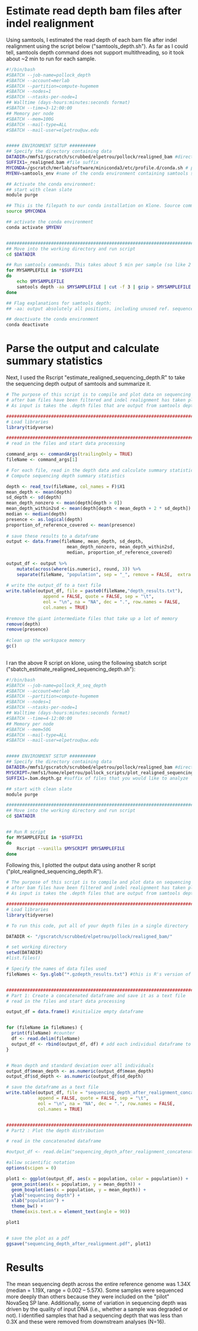 # Estimate read depth bam files after indel realignment

Using samtools, I estimated the read depth of each bam file after indel realignment using the script below ("samtools_depth.sh"). As far as I could tell, samtools depth command does not support multithreading, so it took about ~2 min to run for each sample. 

``` bash
#!/bin/bash
#SBATCH --job-name=pollock_depth
#SBATCH --account=merlab
#SBATCH --partition=compute-hugemem
#SBATCH --nodes=1
#SBATCH --ntasks-per-node=1
## Walltime (days-hours:minutes:seconds format)
#SBATCH --time=3-12:00:00
## Memory per node
#SBATCH --mem=100G
#SBATCH --mail-type=ALL
#SBATCH --mail-user=elpetrou@uw.edu


##### ENVIRONMENT SETUP ##########
## Specify the directory containing data
DATADIR=/mmfs1/gscratch/scrubbed/elpetrou/pollock/realigned_bam #directory with sam files
SUFFIX1=_realigned.bam #file suffix
MYCONDA=/gscratch/merlab/software/miniconda3/etc/profile.d/conda.sh # path to conda installation on our Klone node. Do NOT change this.
MYENV=samtools_env #name of the conda environment containing samtools software. 

## Activate the conda environment:
## start with clean slate
module purge

## This is the filepath to our conda installation on Klone. Source command will allow us to execute commands from a file in the current shell
source $MYCONDA

## activate the conda environment
conda activate $MYENV


###################################################################################################################
## Move into the working directory and run script
cd $DATADIR

## Run samtools commands. This takes about 5 min per sample (so like 2 days total for whole data set?)
for MYSAMPLEFILE in *$SUFFIX1
do
    echo $MYSAMPLEFILE
    samtools depth -aa $MYSAMPLEFILE | cut -f 3 | gzip > $MYSAMPLEFILE'.depth.gz'
done

## Flag explanations for samtools depth:
## -aa: output absolutely all positions, including unused ref. sequences

## deactivate the conda environment
conda deactivate

```

# Parse the output and calculate summary statistics

Next, I used the Rscript "estimate_realigned_sequencing_depth.R" to take the sequencing depth output of samtools and summarize it. 

``` R
# The purpose of this script is to compile and plot data on sequencing read depth
# after bam files have been filtered and indel realignment has taken place. 
# As input is takes the .depth files that are output from samtools depth.

################################################################################
# Load libraries
library(tidyverse)

################################################################################
# read in the files and start data processing

command_args <- commandArgs(trailingOnly = TRUE)
fileName <- command_args[1]

# For each file, read in the depth data and calculate summary statistics
# Compute sequencing depth summary statistics

depth <- read_tsv(fileName, col_names = F)$X1
mean_depth <- mean(depth)
sd_depth <- sd(depth)
mean_depth_nonzero <- mean(depth[depth > 0])
mean_depth_within2sd <- mean(depth[depth < mean_depth + 2 * sd_depth])
median <- median(depth)
presence <- as.logical(depth)
proportion_of_reference_covered <- mean(presence)
  
# save these results to a dataframe
output <- data.frame(fileName, mean_depth, sd_depth, 
                       mean_depth_nonzero, mean_depth_within2sd, 
                       median, proportion_of_reference_covered)
  
output_df <- output %>%
    mutate(across(where(is.numeric), round, 3)) %>%
    separate(fileName, "population", sep = "_", remove = FALSE,  extra = "drop")
  
# write the output_df to a text file
write.table(output_df, file = paste0(fileName,"depth_results.txt"), 
              append = FALSE, quote = FALSE, sep = "\t",
              eol = "\n", na = "NA", dec = ".", row.names = FALSE,
              col.names = TRUE)
  
#remove the giant intermediate files that take up a lot of memory
remove(depth)
remove(presence)
  
#clean up the workspace memory
gc()
  
```

I ran the above R script on klone, using the following sbatch script ("sbatch_estimate_realigned_sequencing_depth.sh"):

``` bash
#!/bin/bash
#SBATCH --job-name=pollock_R_seq_depth
#SBATCH --account=merlab
#SBATCH --partition=compute-hugemem
#SBATCH --nodes=1
#SBATCH --ntasks-per-node=1
## Walltime (days-hours:minutes:seconds format)
#SBATCH --time=4-12:00:00
## Memory per node
#SBATCH --mem=50G
#SBATCH --mail-type=ALL
#SBATCH --mail-user=elpetrou@uw.edu


##### ENVIRONMENT SETUP ##########
## Specify the directory containing data
DATADIR=/mmfs1/gscratch/scrubbed/elpetrou/pollock/realigned_bam #directory with depth files created by samtools
MYSCRIPT=/mmfs1/home/elpetrou/pollock_scripts/plot_realigned_sequencing_depth.R #path to R script
SUFFIX1=.bam.depth.gz #suffix of files that you would like to analyze

## start with clean slate
module purge

###################################################################################################################
## Move into the working directory and run script
cd $DATADIR


## Run R script
for MYSAMPLEFILE in *$SUFFIX1
do
    Rscript --vanilla $MYSCRIPT $MYSAMPLEFILE
done

```

Following this, I plotted the output data using another R script ("plot_realigned_sequencing_depth.R").

``` R
# The purpose of this script is to compile and plot data on sequencing read depth
# after bam files have been filtered and indel realignment has taken place. 
# As input is takes the .depth files that are output from samtools depth.

################################################################################
# Load libraries
library(tidyverse)

# To run this code, put all of your depth files in a single directory

DATADIR <- "/gscratch/scrubbed/elpetrou/pollock/realigned_bam/"

# set working directory
setwd(DATADIR)
#list.files()

# Specify the names of data files used
fileNames <- Sys.glob("*.gzdepth_results.txt") #this is R's version of a wildcard


################################################################################
# Part 1: Create a concatenated dataframe and save it as a text file
# read in the files and start data processing

output_df = data.frame() #initialize empty dataframe


for (fileName in fileNames) {
  print(fileName) #counter
  df <- read.delim(fileName)
  output_df <- rbind(output_df, df) # add each individual dataframe to a big dataframe
}


# Mean depth and standard deviation over all individuals
output_df$mean_depth <- as.numeric(output_df$mean_depth)
output_df$sd_depth <- as.numeric(output_df$sd_depth)

# save the dataframe as a text file
write.table(output_df, file = "sequencing_depth_after_realignment_concatenated_results.txt", 
            append = FALSE, quote = FALSE, sep = "\t",
            eol = "\n", na = "NA", dec = ".", row.names = FALSE,
            col.names = TRUE)


################################################################################
# Part2 : Plot the depth distribution

# read in the concatenated dataframe

#output_df <- read.delim("sequencing_depth_after_realignment_concatenated_results.txt")

#allow scientific notation
options(scipen = 0) 

plot1 <- ggplot(output_df, aes(x = population, color = population)) +
  geom_point(aes(x = population, y = mean_depth)) +
  geom_boxplot(aes(x = population, y = mean_depth)) +
  ylab("sequencing depth") +
  xlab("population") +
  theme_bw() +
  theme(axis.text.x = element_text(angle = 90))

plot1


# save the plot as a pdf
ggsave("sequencing_depth_after_realignment.pdf", plot1)

```
# Results

The mean sequencing depth across the entire reference genome was 1.34X (median = 1.19X, range = 0.002 – 5.57X). Some samples were sequenced more deeply than others because they were included on the "pilot" NovaSeq SP lane. Additionally, some of variation in sequencing depth was driven by the quality of input DNA (i.e., whether a sample was degraded or not). I identified samples that had a sequencing depth that was less than 0.3X and these were removed from downstream analyses (N=16). 



